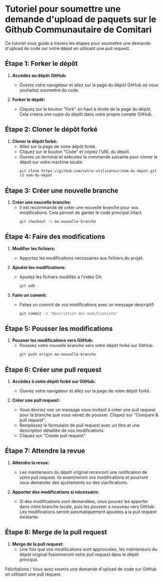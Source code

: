 # Tutoriel pour soumettre une demande d'upload de paquets sur le Github Communautaire de Comitari

Ce tutoriel vous guide à travers les étapes pour soumettre une demande d'upload de code sur notre dépot en utilisant une pull request.

## Étape 1: Forker le dépôt

1. **Accédez au dépôt GitHub:**
   - Ouvrez votre navigateur et allez sur la page du dépôt GitHub où vous souhaitez soumettre du code.

2. **Forker le dépôt:**
   - Cliquez sur le bouton "Fork" en haut à droite de la page du dépôt. Cela créera une copie du dépôt dans votre propre compte GitHub.

## Étape 2: Cloner le dépôt forké

1. **Cloner le dépôt forké:**
   - Allez sur la page de votre dépôt forké.
   - Cliquez sur le bouton "Code" et copiez l'URL du dépôt.
   - Ouvrez un terminal et exécutez la commande suivante pour cloner le dépôt sur votre machine locale:
     ```sh
     git clone https://github.com/votre-utilisateur/nom-du-depot.git
     cd nom-du-depot
     ```

## Étape 3: Créer une nouvelle branche

1. **Créer une nouvelle branche:**
   - Il est recommandé de créer une nouvelle branche pour vos modifications. Cela permet de garder le code principal intact.
     ```sh
     git checkout -b ma-nouvelle-branche
     ```

## Étape 4: Faire des modifications

1. **Modifier les fichiers:**
   - Apportez les modifications nécessaires aux fichiers du projet.

2. **Ajouter les modifications:**
   - Ajoutez les fichiers modifiés à l'index Git:
     ```sh
     git add .
     ```

3. **Faire un commit:**
   - Faites un commit de vos modifications avec un message descriptif:
     ```sh
     git commit -m "Description des modifications"
     ```

## Étape 5: Pousser les modifications

1. **Pousser les modifications vers GitHub:**
   - Poussez votre nouvelle branche vers votre dépôt forké sur GitHub:
     ```sh
     git push origin ma-nouvelle-branche
     ```

## Étape 6: Créer une pull request

1. **Accédez à votre dépôt forké sur GitHub:**
   - Ouvrez votre navigateur et allez sur la page de votre dépôt forké.

2. **Créer une pull request:**
   - Vous devriez voir un message vous invitant à créer une pull request pour la branche que vous venez de pousser. Cliquez sur "Compare & pull request".
   - Remplissez le formulaire de pull request avec un titre et une description détaillée de vos modifications.
   - Cliquez sur "Create pull request".

## Étape 7: Attendre la revue

1. **Attendre la revue:**
   - Les mainteneurs du dépôt original recevront une notification de votre pull request. Ils examineront vos modifications et pourront vous demander des ajustements ou des clarifications.

2. **Apporter des modifications si nécessaire:**
   - Si des modifications sont demandées, vous pouvez les apporter dans votre branche locale, puis les pousser à nouveau vers GitHub. Les modifications seront automatiquement ajoutées à la pull request existante.

## Étape 8: Merge de la pull request

1. **Merge de la pull request:**
   - Une fois que vos modifications sont approuvées, les mainteneurs du dépôt original fusionneront votre pull request dans le dépôt principal.

Félicitations ! Vous avez soumis une demande d'upload de code sur GitHub en utilisant une pull request.
